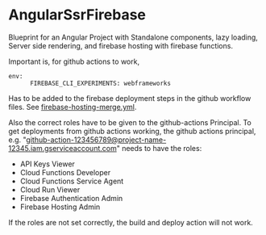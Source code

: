 # AngularSsrFirebase

Blueprint for an Angular Project with Standalone components, lazy loading, Server side rendering, and firebase hosting with firebase functions.

Important is, for github actions to work,

```
env:
      FIREBASE_CLI_EXPERIMENTS: webframeworks
```

Has to be added to the firebase deployment steps in the github workflow files.
See [firebase-hosting-merge.yml](./.github/workflows/firebase-hosting-merge.yml).

Also the correct roles have to be given to the github-actions Principal.
To get deployments from github actions working, the github actions principal,
e.g. "github-action-123456789@project-name-12345.iam.gserviceaccount.com" needs to have the roles:

- API Keys Viewer
- Cloud Functions Developer
- Cloud Functions Service Agent
- Cloud Run Viewer
- Firebase Authentication Admin
- Firebase Hosting Admin

If the roles are not set correctly, the build and deploy action will not work.
